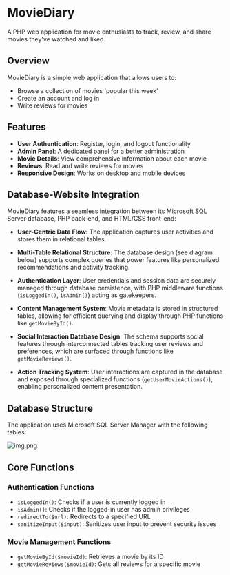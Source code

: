 # MovieDiary
A PHP web application for movie enthusiasts to track, review, and share movies they've watched and liked.

## Overview
MovieDiary is a simple web application that allows users to:
- Browse a collection of movies 'popular this week'
- Create an account and log in
- Write reviews for movies

## Features
- **User Authentication**: Register, login, and logout functionality
- **Admin Panel**: A dedicated panel for a better administration
- **Movie Details**: View comprehensive information about each movie
- **Reviews**: Read and write reviews for movies
- **Responsive Design**: Works on desktop and mobile devices

## Database-Website Integration

MovieDiary features a seamless integration between its Microsoft SQL Server database, PHP back-end, and HTML/CSS front-end:

- **User-Centric Data Flow**: The application captures user activities and stores them in relational tables.

- **Multi-Table Relational Structure**: The database design (see diagram below) supports complex queries that power features like personalized recommendations and activity tracking.

- **Authentication Layer**: User credentials and session data are securely managed through database persistence, with PHP middleware functions (`isLoggedIn()`, `isAdmin()`) acting as gatekeepers.

- **Content Management System**: Movie metadata is stored in structured tables, allowing for efficient querying and display through PHP functions like `getMovieById()`.

- **Social Interaction Database Design**: The schema supports social features through interconnected tables tracking user reviews and preferences, which are surfaced through functions like `getMovieReviews()`.

- **Action Tracking System**: User interactions are captured in the database and exposed through specialized functions (`getUserMovieActions()`), enabling personalized content presentation.



## Database Structure
The application uses Microsoft SQL Server Manager with the following tables:

![img.png](img.png)

## Core Functions
### Authentication Functions
- `isLoggedIn()`: Checks if a user is currently logged in
- `isAdmin()`: Checks if the logged-in user has admin privileges
- `redirectTo($url)`: Redirects to a specified URL
- `sanitizeInput($input)`: Sanitizes user input to prevent security issues

### Movie Management Functions
- `getMovieById($movieId)`: Retrieves a movie by its ID
- `getMovieReviews($movieId)`: Gets all reviews for a specific movie
